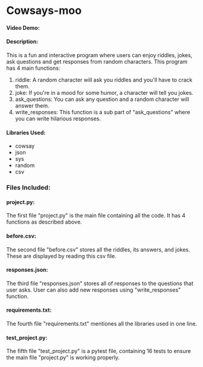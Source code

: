 # Cowsays-moo
#### Video Demo:  <URL HERE>
#### Description:
This is a fun and interactive program where users can enjoy riddles, jokes, ask questions and get responses from random characters. This program has 4 main functions: 
1.  riddle:  A random character will ask you riddles and you'll have to crack them.
2.  joke:  If you're in a mood for some humor, a character will tell you jokes.
3.  ask_questions:  You can ask any question and a random character will answer them.
4.  write_responses:  This function is a sub part of "ask_questions" where you can write hilarious responses.

#### Libraries Used:
- cowsay
- json
- sys
- random
- csv

### Files Included: 


#### project.py:
The first file "project.py" is the main file containing all the code. It has 4 functions as described above. 


#### before.csv:
The second file "before.csv" stores all the riddles, its answers, and jokes. These are displayed by reading this csv file.


#### responses.json:
The third file "responses.json" stores all of responses to the questions that user asks. User can also add new responses using "write_responses" function.


#### requirements.txt:
The fourth file "requirements.txt" mentiones all the libraries used in one line.


#### test_project.py:
The fifth file "test_project.py" is a pytest file, containing 16 tests to ensure the main file "project.py" is working properly.